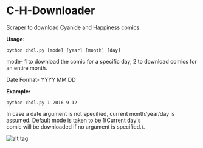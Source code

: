 # C-H-Downloader
Scraper to download Cyanide and Happiness comics. 

**Usage:**
```
python chdl.py [mode] [year] [month] [day]
```
mode- 1 to download the comic for a specific day, 2 to download comics for an entire month.

Date Format- YYYY MM DD

**Example:**
```
python chdl.py 1 2016 9 12
```

In case a date argument is not specified, current month/year/day is assumed. Default mode is taken to be 1(Current day's  
comic will be downloaded if no argument is specified.).

![alt tag](https://qph.ec.quoracdn.net/main-qimg-98fcad77d6974b860fe5c5f4795c4257?convert_to_webp=true)
